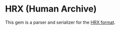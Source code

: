 # HRX (Human Archive)

This gem is a parser and serializer for the [HRX format][].

[HRX format]: https://github.com/google/hrx
